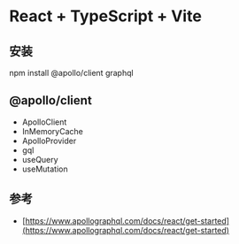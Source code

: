 # React + TypeScript + Vite

## 安装
npm install @apollo/client graphql

## @apollo/client
- ApolloClient
- InMemoryCache
- ApolloProvider
- gql
- useQuery
- useMutation

## 参考
- [https://www.apollographql.com/docs/react/get-started](https://www.apollographql.com/docs/react/get-started)
